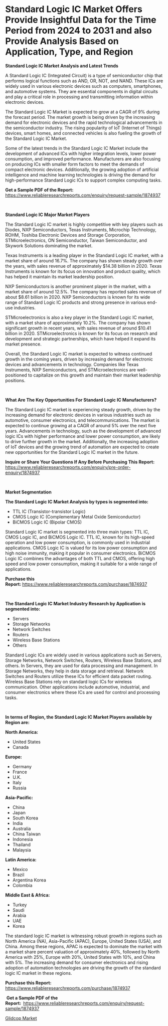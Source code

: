 <p><h1>Standard Logic IC Market Offers Provide Insightful Data for the Time Period from 2024 to 2031 and also Provide Analysis Based on Application, Type, and Region</h1></p><p><strong>Standard Logic IC Market Analysis and Latest Trends</strong></p>
<p><p>A Standard Logic IC (Integrated Circuit) is a type of semiconductor chip that performs logical functions such as AND, OR, NOT, and NAND. These ICs are widely used in various electronic devices such as computers, smartphones, and automotive systems. They are essential components in digital circuits and play a critical role in processing and transmitting information within electronic devices.</p><p>The Standard Logic IC Market is expected to grow at a CAGR of 9% during the forecast period. The market growth is being driven by the increasing demand for electronic devices and the rapid technological advancements in the semiconductor industry. The rising popularity of IoT (Internet of Things) devices, smart homes, and connected vehicles is also fueling the growth of the Standard Logic IC Market.</p><p>Some of the latest trends in the Standard Logic IC Market include the development of advanced ICs with higher integration levels, lower power consumption, and improved performance. Manufacturers are also focusing on producing ICs with smaller form factors to meet the demands of compact electronic devices. Additionally, the growing adoption of artificial intelligence and machine learning technologies is driving the demand for high-performance Standard Logic ICs to support complex computing tasks.</p></p>
<p><strong>Get a Sample PDF of the Report:&nbsp;</strong> <a href="https://www.reliableresearchreports.com/enquiry/request-sample/1874937">https://www.reliableresearchreports.com/enquiry/request-sample/1874937</a></p>
<p>&nbsp;</p>
<p><strong>Standard Logic IC Major Market Players</strong></p>
<p><p>The Standard Logic IC market is highly competitive with key players such as Diodes, NXP Semiconductors, Texas Instruments, Microchip Technology, ROHM, Toshiba Electronic Devices and Storage Corporation, STMicroelectronics, ON Semiconductor, Taiwan Semiconductor, and Skywork Solutions dominating the market.</p><p>Texas Instruments is a leading player in the Standard Logic IC market, with a market share of around 16.7%. The company has shown steady growth over the years, with sales revenue of approximately $14.38 billion in 2020. Texas Instruments is known for its focus on innovation and product quality, which has helped it maintain its market leadership position.</p><p>NXP Semiconductors is another prominent player in the market, with a market share of around 12.5%. The company has reported sales revenue of about $8.61 billion in 2020. NXP Semiconductors is known for its wide range of Standard Logic IC products and strong presence in various end-use industries.</p><p>STMicroelectronics is also a key player in the Standard Logic IC market, with a market share of approximately 10.2%. The company has shown significant growth in recent years, with sales revenue of around $10.41 billion in 2020. STMicroelectronics is known for its focus on research and development and strategic partnerships, which have helped it expand its market presence.</p><p>Overall, the Standard Logic IC market is expected to witness continued growth in the coming years, driven by increasing demand for electronic devices and advancements in technology. Companies like Texas Instruments, NXP Semiconductors, and STMicroelectronics are well-positioned to capitalize on this growth and maintain their market leadership positions.</p></p>
<p>&nbsp;</p>
<p><strong>What Are The Key Opportunities For Standard Logic IC Manufacturers?</strong></p>
<p><p>The Standard Logic IC market is experiencing steady growth, driven by the increasing demand for electronic devices in various industries such as automotive, consumer electronics, and telecommunications. The market is expected to continue growing at a CAGR of around 5% over the next five years. Advancements in technology, such as the development of advanced logic ICs with higher performance and lower power consumption, are likely to drive further growth in the market. Additionally, the increasing adoption of IoT devices and the growing trend of automation are expected to create new opportunities for the Standard Logic IC market in the future.</p></p>
<p><strong>Inquire or Share Your Questions If Any Before Purchasing This Report:</strong> <a href="https://www.reliableresearchreports.com/enquiry/pre-order-enquiry/1874937">https://www.reliableresearchreports.com/enquiry/pre-order-enquiry/1874937</a></p>
<p>&nbsp;</p>
<p><strong>Market Segmentation</strong></p>
<p><strong>The Standard Logic IC Market Analysis by types is segmented into:</strong></p>
<p><ul><li>TTL IC (Transistor-transistor Logic)</li><li>CMOS Logic IC (Complementary Metal Oxide Semiconductor)</li><li>BiCMOS Logic IC (Bipolar CMOS)</li></ul></p>
<p><p>Standard Logic IC market is segmented into three main types: TTL IC, CMOS Logic IC, and BiCMOS Logic IC. TTL IC, known for its high-speed operation and low power consumption, is commonly used in industrial applications. CMOS Logic IC is valued for its low power consumption and high noise immunity, making it popular in consumer electronics. BiCMOS Logic IC combines the advantages of both TTL and CMOS, offering high speed and low power consumption, making it suitable for a wide range of applications.</p></p>
<p><strong>Purchase this Report:&nbsp;</strong><a href="https://www.reliableresearchreports.com/purchase/1874937">https://www.reliableresearchreports.com/purchase/1874937</a></p>
<p>&nbsp;</p>
<p><strong>The Standard Logic IC Market Industry Research by Application is segmented into:</strong></p>
<p><ul><li>Servers</li><li>Storage Networks</li><li>Network Switches</li><li>Routers</li><li>Wireless Base Stations</li><li>Others</li></ul></p>
<p><p>Standard Logic ICs are widely used in various applications such as Servers, Storage Networks, Network Switches, Routers, Wireless Base Stations, and others. In Servers, they are used for data processing and management. In Storage Networks, they help in data storage and retrieval. Network Switches and Routers utilize these ICs for efficient data packet routing. Wireless Base Stations rely on standard logic ICs for wireless communication. Other applications include automotive, industrial, and consumer electronics where these ICs are used for control and processing tasks.</p></p>
<p>&nbsp;</p>
<p><strong>In terms of Region, the Standard Logic IC Market Players available by Region are:</strong></p>
<p>
    <p> <strong> North America: </strong>
        <ul>
            <li>United States</li>
            <li>Canada</li>
        </ul>
        </p> 
    <p> <strong> Europe: </strong>
        <ul>
            <li>Germany</li>
            <li>France</li>
            <li>U.K.</li>
            <li>Italy</li>
            <li>Russia</li>
        </ul>
        </p> 
    <p> <strong> Asia-Pacific: </strong>
        <ul>
            <li>China</li>
            <li>Japan</li>
            <li>South Korea</li>
            <li>India</li>
            <li>Australia</li>
            <li>China Taiwan</li>
            <li>Indonesia</li>
            <li>Thailand</li>
            <li>Malaysia</li>
        </ul>
        </p> 
    <p> <strong> Latin America: </strong>
        <ul>
            <li>Mexico</li>
            <li>Brazil</li>
            <li>Argentina Korea</li>
            <li>Colombia</li>
        </ul>
        </p> 
    <p> <strong> Middle East & Africa: </strong>
        <ul>
            <li>Turkey</li>
            <li>Saudi</li>
            <li>Arabia</li>
            <li>UAE</li>
            <li>Korea</li>
        </ul>
    </p>
    </p>
<p><p>The standard logic IC market is witnessing robust growth in regions such as North America (NA), Asia-Pacific (APAC), Europe, United States (USA), and China. Among these regions, APAC is expected to dominate the market with a market share percent valuation of approximately 40%, followed by North America with 25%, Europe with 20%, United States with 10%, and China with 5%. The increasing demand for consumer electronics and rising adoption of automation technologies are driving the growth of the standard logic IC market in these regions.</p></p>
<p><strong>Purchase this Report: </strong><a href="https://www.reliableresearchreports.com/purchase/1874937">https://www.reliableresearchreports.com/purchase/1874937</a></p>
<p>&nbsp;<strong>Get a Sample PDF of the Report:&nbsp;&nbsp;</strong><a href="https://www.reliableresearchreports.com/enquiry/request-sample/1874937">https://www.reliableresearchreports.com/enquiry/request-sample/1874937</a></p>
<p><strong></strong></p>
<p><p><a href="https://ivy-potential-64b.notion.site/Glidcop-Market-Dynamics-2024-2031-Also-about-Its-Market-Trends-Projections-and-Opportunities-d45279b6c19a43da8bb05af17a7abfb3">Glidcop Market</a></p></p>